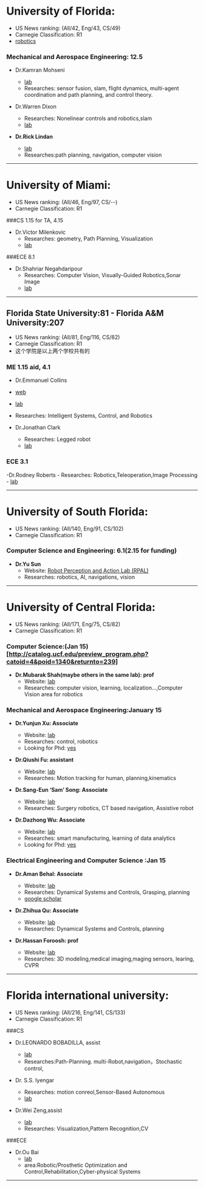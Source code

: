 # University of Florida:
- US News ranking: (All/42, Eng/43, CS/49)
- Carnegie Classification: R1
- [robotics](http://www.mae.ufl.edu/research/robotics)

### Mechanical and Aerospace Engineering:  12.5

- Dr.Kamran Mohseni
    - [lab](http://enstrophy.mae.ufl.edu/home/)
    - Researches: sensor fusion, slam, flight dynamics, multi-agent coordination and path planning, and control theory.

- Dr.Warren Dixon
    + Researches: Nonelinear controls and robotics,slam
    + [lab](http://ncr.mae.ufl.edu/index.php?id=research)

- **Dr.Rick Lindan**
    - [lab](http://web.mae.ufl.edu/~rick/)
    - Researches:path planning, navigation, computer vision

---

# University of Miami:
- US News ranking: (All/46, Eng/97, CS/--)
- Carnegie Classification: R1

###CS 1.15 for TA, 4.15
- Dr.Victor Milenkovic
    - Researches: geometry, Path Planning, Visualization
    - [lab](http://www.cs.miami.edu/home/vjm/)

###ECE 8.1
- Dr.Shahriar Negahdaripour
     - Researches: Computer Vision, Visually-Guided Robotics,Sonar Image
     - [lab](http://www.coe.miami.edu/faculty-directory/name/shariar-negahdaripour/)

---

##  Florida State University:81 - Florida A&M University:207
- US News ranking: (All/81, Eng/116, CS/82)
- Carnegie Classification: R1
- 这个学院是以上两个学校共有的

### ME 1.15 aid, 4.1
- Dr.Emmanuel Collins
- [web](https://ww2.eng.famu.fsu.edu/~ecollins/)
- [lab](https://www.ciscor.org/research/)
- Researches: Intelligent Systems, Control, and Robotics

- Dr.Jonathan Clark  
    - Researches: Legged robot
    - [lab](http://www.eng.fsu.edu/stride/index.htm)

### ECE 3.1
-Dr.Rodney Roberts
    - Researches: Robotics,Teleoperation,Image Processing
    - [lab](https://www.eng.famu.fsu.edu/ece/people/roberts)

---

# University of South Florida:
- US News ranking: (All/140, Eng/91, CS/102)
- Carnegie Classification: R1

### Computer Science and Engineering:  6.1(2.15 for funding)

- **Dr.Yu Sun**
    - Website: [Robot Perception and Action Lab (RPAL)](http://rpal.cse.usf.edu/)
    - Researches: robotics, AI, navigations, vision 

---

# University of Central Florida:
- US News ranking: (All/171, Eng/75, CS/82)
- Carnegie Classification: R1

### Computer Science:(Jan 15)[http://catalog.ucf.edu/preview_program.php?catoid=4&poid=1340&returnto=239]

- **Dr.Mubarak Shah(maybe others in the same lab): prof**
    - Website: [lab](http://crcv.ucf.edu/about.php)
    - Researches: computer vision, learning, localization...,Computer Vision area for robotics

### Mechanical and Aerospace Engineering:January 15

- **Dr.Yunjun Xu: Associate**
    - Website: [lab](http://mae.ucf.edu/arclab/group-members/)
    - Researches: control, robotics 
    - Looking for Phd: [yes](http://mae.ucf.edu/arclab/group-members/)

- **Dr.Qiushi Fu: assistant**
    - Website: [lab](http://www.public.asu.edu/~qiushifu/)
    - Researches: Motion tracking for human, planning,kinematics

- **Dr.Sang-Eun ‘Sam’ Song: Associate**
    - Website: [lab](http://mae.ucf.edu/irl/)
    - Researches: Surgery robotics, CT based navigation, Assistive robot

- **Dr.Dazhong Wu: Associate**
    - Website: [lab](http://dazhongwu.wixsite.com/research)
    - Researches: smart manufacturing, learning of data analytics
    - Looking for Phd: [yes](http://dazhongwu.wixsite.com/research)

### Electrical Engineering and Computer Science :Jan 15

- **Dr.Aman Behal: Associate**
    - Website: [lab](http://www.ece.ucf.edu/~abehal/index.php)
    - Researches: Dynamical Systems and Controls, Grasping, planning
    - [google scholar](https://scholar.google.com/citations?hl=en&user=NHgC0ToAAAAJ&view_op=list_works&sortby=pubdate)

- **Dr.Zhihua Qu: Associate**
    - Website: [lab](http://www.cs.ucf.edu/~qu/Robotics_Lab/mainpage.htm)
    - Researches: Dynamical Systems and Controls, planning

- **Dr.Hassan Foroosh: prof**
    - Website: [lab](http://cil.cs.ucf.edu/)
    - Researches: 3D modeling,medical imaging,maging sensors, learing, CVPR

---

# Florida international university:
- US News ranking: (All/216, Eng/141, CS/133)
- Carnegie Classification: R1

###CS
- Dr.LEONARDO BOBADILLA, assist
    - [lab](http://users.cis.fiu.edu/~jabobadi/papers.html)
    - Researches:Path-Planning. multi-Robot,navigation，Stochastic  control,

- Dr. S.S. Iyengar
    - Researches: motion conreol,Sensor-Based Autonomous 
    - [lab](http://people.cis.fiu.edu/iyengar/#intelligent)

- Dr.Wei Zeng,assist
    - [lab](https://users.cs.fiu.edu/~wzeng/)
    - Researches: Visualization,Pattern Recognition,CV

###ECE

- Dr.Ou Bai 
    - [lab](http://web.eng.fiu.edu/obai/)
    - area:Robotic/Prosthetic Optimization and Control,Rehabilitation,Cyber-physical Systems
---------------------------------------------------------------------

